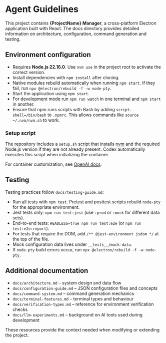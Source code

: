 # Agent Guidelines

This project contains **{ProjectName} Manager**, a cross-platform Electron application built with React. The docs directory provides detailed information on architecture, configuration, command generation and testing.

## Environment configuration

- Requires **Node.js 22.16.0**. Use `nvm use` in the project root to activate the correct version.
- Install dependencies with `npm install` after cloning.
- Native modules rebuild automatically when running `npm start`. If they fail,
  run `npx @electron/rebuild -f -w node-pty`.
- Start the application using `npm start`.
- For development mode run `npm run watch` in one terminal and `npm start` in another.
- Ensure that npm runs scripts with Bash by adding `script-shell=/bin/bash` to `.npmrc`. This allows commands like `source ~/.nvm/nvm.sh` to work.

### Setup script

The repository includes a `setup.sh` script that installs [nvm](https://github.com/nvm-sh/nvm) and the required Node.js version if they are not already present. Codex automatically executes this script when initializing the container.

For container customization, see [OpenAI docs](https://platform.openai.com/docs/codex/overview#environment-configuration).

## Testing

Testing practices follow `docs/testing-guide.md`:

- Run all tests with `npm test`. Pretest and posttest scripts rebuild `node-pty` for the appropriate environment.
- Jest tests only: `npm run test:jest` (use `:prod` or `:mock` for different data sets).
- End-to-end tests: `HEADLESS=true npm run test:e2e` (or `npm run test:e2e:report`).
- For tests that require the DOM, add `/** @jest-environment jsdom */` at the top of the file.
- Mock configuration data lives under `__tests__/mock-data`.
- If `node-pty` build errors occur, run `npx @electron/rebuild -f -w node-pty`.

## Additional documentation

- `docs/architecture.md` – system design and data flow
- `docs/configuration-guide.md` – JSON configuration files and concepts
- `docs/command-system.md` – command generation mechanics
- `docs/terminal-features.md` – terminal types and behaviour
- `docs/verification-types.md` – reference for environment verification checks
- `docs/llm-experiments.md` – background on AI tools used during development

These resources provide the context needed when modifying or extending the project.

